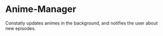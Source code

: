 # Anime-Manager
Constatly updates animes in the background, and notifies the user about new episodes.
